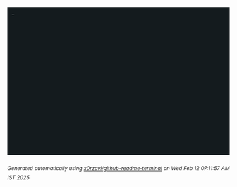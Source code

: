 <div align="justify">
<picture>
    <source media="(prefers-color-scheme: dark)" srcset="./output.gif">
    <source media="(prefers-color-scheme: light)" srcset="./output.gif">
    <img alt="GIFOS" src="output.gif">
</picture>

<sub><i>Generated automatically using [x0rzavi/github-readme-terminal](https://github.com/x0rzavi/github-readme-terminal) on Wed Feb 12 07:11:57 AM IST 2025</i></sub>

<!-- <details>
<summary>More details</summary>

</details> -->
</div>

<!-- Image deletion URL: NONE -->